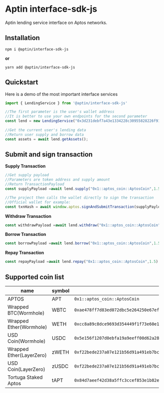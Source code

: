 # Aptin interface-sdk-js 

Aptin lending service interface on Aptos networks.

## Installation
 
```
npm i @aptin/interface-sdk-js
```

**or**

```
yarn add @aptin/interface-sdk-js
```

## Quickstart

 Here is a demo of the most important interface services

 
```typescript
import { LendingService } from '@aptin/interface-sdk-js'

//The first parameter is the user's wallet address
//It is better to use your own endpoints for the second parameter
const lend = new LendingService("0x3d231debf7a43e1334228c30955828226f91570f799a46cbda8bc6109dabc01c");
 
//Get the current user's lending data
//Return user supply and borrow data
const assets = await lend.getAssets(); 
```


## Submit and sign transaction

**Supply Transaction**
```typescript
//Get supply payload
//Parameters are token address and supply amount
//Return TransactionPayload
const supplyPayload =await lend.supply("0x1::aptos_coin::AptosCoin",1.5); 

//The project then calls the wallet directly to sign the transaction
//Official wallet for example:
const txnHash = await window.aptos.signAndSubmitTransaction(supplyPayload);
```

**Withdraw Transaction**
```typescript
const withdrawPayload =await lend.withdraw("0x1::aptos_coin::AptosCoin",1.5)
```

**Borrow Transaction**
```typescript
const borrowPayload =await lend.borrow("0x1::aptos_coin::AptosCoin",1.5) 
```


**Repay Transaction**
```typescript
const repayPayload =await lend.repay("0x1::aptos_coin::AptosCoin",1.5)
```
 

## Supported coin list
 
| name                    | symbol |                                      address                                      |
| ----------------------- | ------ | --------------------------------------------------------------------------------- |
| APTOS                   | APT    | `0x1::aptos_coin::AptosCoin`                                                      |
| Wrapped BTC(Wormhole)   | WBTC   | `0xae478ff7d83ed072dbc5e264250e67ef58f57c99d89b447efd8a0a2e8b2be76e::coin::T`     |
| Wrapped Ether(Wormhole) | WETH   | `0xcc8a89c8dce9693d354449f1f73e60e14e347417854f029db5bc8e7454008abb::coin::T`     |
| USD Coin(Wormhole)      | USDC   | `0x5e156f1207d0ebfa19a9eeff00d62a282278fb8719f4fab3a586a0a2c0fffbea::coin::T`     |
| Wrapped Ether(LayerZero)| zWETH  | `0xf22bede237a07e121b56d91a491eb7bcdfd1f5907926a9e58338f964a01b17fa::asset::WETH` |
| USD Coin(LayerZero)     | zUSDC  | `0xf22bede237a07e121b56d91a491eb7bcdfd1f5907926a9e58338f964a01b17fa::asset::USDC` |
| Tortuga Staked Aptos    | tAPT   | `0x84d7aeef42d38a5ffc3ccef853e1b82e4958659d16a7de736a29c55fbbeb0114::staked_aptos_coin::StakedAptosCoin` |
